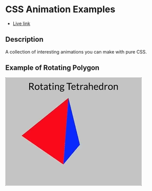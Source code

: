 # CSS Animation Examples
* [Live link][live-link]

## Description
A collection of interesting animations you can make with pure CSS.

## Example of Rotating Polygon

<img src="rotating-tetrahedron.gif">

[live-link]: https://jclin2013.github.io/CSSAnimations/
